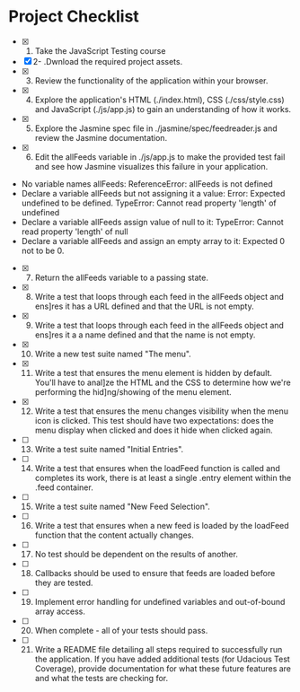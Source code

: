 # Project Checklist

- [x] 1. Take the JavaScript Testing course
- [x] 2- .Dwnload the required project assets.
- [x] 3. Review the functionality of the application within your browser.
- [x] 4. Explore the application's HTML (./index.html), CSS (./css/style.css) and JavaScript (./js/app.js) to gain an understanding of how it works.
- [x] 5. Explore the Jasmine spec file in ./jasmine/spec/feedreader.js and review the Jasmine documentation.
- [x] 6. Edit the allFeeds variable in ./js/app.js to make the provided test fail and see how Jasmine visualizes this failure in your application.
- No variable names allFeeds:
ReferenceError: allFeeds is not defined
- Declare a variable allFeeds but not assigning it a value:
Error: Expected undefined to be defined.
TypeError: Cannot read property 'length' of undefined
- Declare a variable allFeeds assign value of null to it:
TypeError: Cannot read property 'length' of null
- Declare a variable allFeeds and assign an empty array to it:
Expected 0 not to be 0.
- [x] 7. Return the allFeeds variable to a passing state.
- [x] 8. Write a test that loops through each feed in the allFeeds object and ens]res it has a URL defined and that the URL is not empty.
- [x] 9. Write a test that loops through each feed in the allFeeds object and ens]res it a a name defined and that the name is not empty.
- [x] 10. Write a new test suite named "The menu".
- [x] 11. Write a test that ensures the menu element is hidden by default. You'll have to anal]ze the HTML and the CSS to determine how we're performing the hid]ng/showing of the menu element.
- [x] 12. Write a test that ensures the menu changes visibility when the menu icon is clicked. This test should have two expectations: does the menu display when clicked and does it hide when clicked again.
- [ ] 13. Write a test suite named "Initial Entries".
- [ ] 14. Write a test that ensures when the loadFeed function is called and completes its work, there is at least a single .entry element within the .feed container.
- [ ] 15. Write a test suite named "New Feed Selection".
- [ ] 16. Write a test that ensures when a new feed is loaded by the loadFeed function that the content actually changes.
- [ ] 17. No test should be dependent on the results of another.
- [ ] 18. Callbacks should be used to ensure that feeds are loaded before they are tested.
- [ ] 19. Implement error handling for undefined variables and out-of-bound array access.
- [ ] 20. When complete - all of your tests should pass.
- [ ] 21. Write a README file detailing all steps required to successfully run the application. If you have added additional tests (for Udacious Test Coverage), provide documentation for what these future features are and what the tests are checking for.

